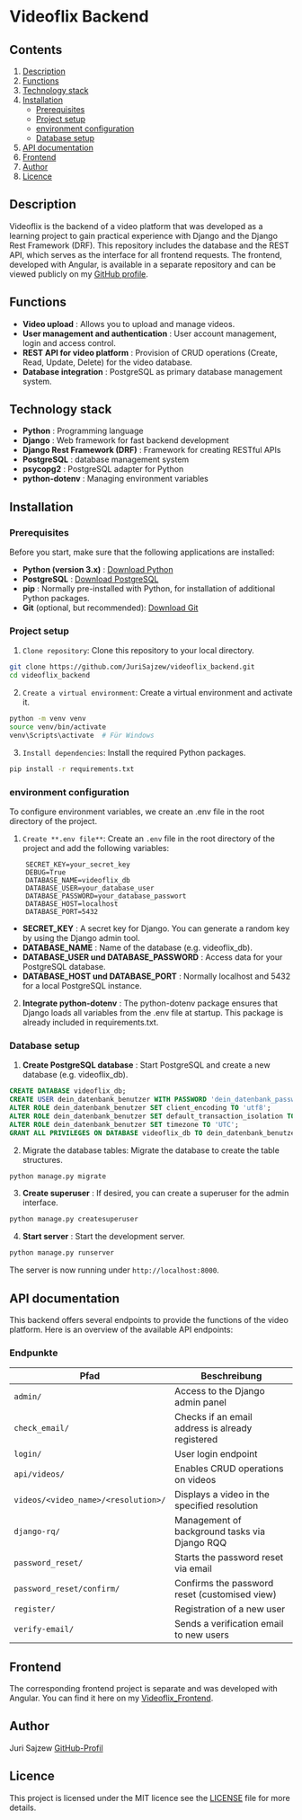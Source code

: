 # Videoflix Backend

## Contents
1. [Description](#description)
2. [Functions](#functions)
3. [Technology stack](#technology-stack)
4. [Installation](#installation)
    * [Prerequisites](#prerequisites)
    * [Project setup](#project-setup)
    * [environment configuration](#environment-configuration)
    * [Database setup](#database-setup)
5. [API documentation](#api-documentation)
6. [Frontend](#frontend)
7. [Author](#author)
8. [Licence](#licence)

## Description
Videoflix is the backend of a video platform that was developed as a learning project to gain practical experience with Django and the Django Rest Framework (DRF). This repository includes the database and the REST API, which serves as the interface for all frontend requests. The frontend, developed with Angular, is available in a separate repository and can be viewed publicly on my [GitHub profile](https://github.com/JuriSajzew).

## Functions
* **Video upload** : Allows you to upload and manage videos.
* **User management and authentication** : User account management, login and access control.
* **REST API for video platform** : Provision of CRUD operations (Create, Read, Update, Delete) for the video database.
* **Database integration** : PostgreSQL as primary database management system.

## Technology stack
* **Python** : Programming language
* **Django** : Web framework for fast backend development
* **Django Rest Framework (DRF)** : Framework for creating RESTful APIs
* **PostgreSQL** : database management system
* **psycopg2** : PostgreSQL adapter for Python
* **python-dotenv** : Managing environment variables

## Installation
### Prerequisites
Before you start, make sure that the following applications are installed:
* **Python (version 3.x)** : [Download Python](https://www.python.org/downloads/)
* **PostgreSQL** : [Download PostgreSQL](https://www.postgresql.org/download/)
* **pip** : Normally pre-installed with Python, for installation of additional Python packages.
* **Git** (optional, but recommended): [Download Git](https://git-scm.com/downloads)

### Project setup
1. `Clone repository`: Clone this repository to your local directory.
```bash
git clone https://github.com/JuriSajzew/videoflix_backend.git
cd videoflix_backend
```
2. `Create a virtual environment`: Create a virtual environment and activate it.
```bash
python -m venv venv
source venv/bin/activate  
venv\Scripts\activate  # Für Windows
```

3. `Install dependencies`: Install the required Python packages.
```bash
pip install -r requirements.txt
```

### environment configuration
To configure environment variables, we create an .env file in the root directory of the project.
1. `Create **.env file**`: Create an `.env` file in the root directory of the project and add the following variables:
```plaintext
    SECRET_KEY=your_secret_key
    DEBUG=True
    DATABASE_NAME=videoflix_db
    DATABASE_USER=your_database_user
    DATABASE_PASSWORD=your_database_passwort
    DATABASE_HOST=localhost
    DATABASE_PORT=5432
```

* **SECRET_KEY** : A secret key for Django. You can generate a random key by using the Django admin tool.
* **DATABASE_NAME** : Name of the database (e.g. videoflix_db).
* **DATABASE_USER und DATABASE_PASSWORD** : Access data for your PostgreSQL database.
* **DATABASE_HOST und DATABASE_PORT** : Normally localhost and 5432 for a local PostgreSQL instance.


2. **Integrate python-dotenv** : The python-dotenv package ensures that Django loads all variables from the .env file at startup. This package is already included in requirements.txt.

### Database setup
1. **Create PostgreSQL database** : Start PostgreSQL and create a new database (e.g. videoflix_db).
```sql
CREATE DATABASE videoflix_db;
CREATE USER dein_datenbank_benutzer WITH PASSWORD 'dein_datenbank_passwort';
ALTER ROLE dein_datenbank_benutzer SET client_encoding TO 'utf8';
ALTER ROLE dein_datenbank_benutzer SET default_transaction_isolation TO 'read committed';
ALTER ROLE dein_datenbank_benutzer SET timezone TO 'UTC';
GRANT ALL PRIVILEGES ON DATABASE videoflix_db TO dein_datenbank_benutzer;
```
2. Migrate the database tables: Migrate the database to create the table structures.
```bash
python manage.py migrate
```

3. **Create superuser** : If desired, you can create a superuser for the admin interface.
```bash
python manage.py createsuperuser
```
4. **Start server** : Start the development server.
```bash
python manage.py runserver
```
The server is now running under `http://localhost:8000`.

## API documentation
This backend offers several endpoints to provide the functions of the video platform. Here is an overview of the available API endpoints:

### Endpunkte

| Pfad                                   | Beschreibung                                                                                    |
|----------------------------------------|-------------------------------------------------------------------------------------------------|
| `admin/`                               | Access to the Django admin panel                                                             |
| `check_email/`                         | Checks if an email address is already registered                                       |
| `login/`                               | User login endpoint                                                                         |
| `api/videos/`                          | Enables CRUD operations on videos                                                          |
| `videos/<video_name>/<resolution>/`    | Displays a video in the specified resolution                                                 |
| `django-rq/`                           | Management of background tasks via Django RQQ                                               |
| `password_reset/`                      | Starts the password reset via email                                                   |
| `password_reset/confirm/`              | Confirms the password reset (customised view)                                       |
| `register/`                            | Registration of a new user                                                             |
| `verify-email/`                        | Sends a verification email to new users                                              |


## Frontend
The corresponding frontend project is separate and was developed with Angular. You can find it here on my [Videoflix_Frontend](github.comJuriSajzew/videoflix_frontend).

## Author
Juri Sajzew
[GitHub-Profil](https://github.com/JuriSajzew)

## Licence
This project is licensed under the MIT licence see the [LICENSE](licence) file for more details.
